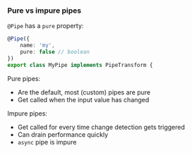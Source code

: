 ### Pure vs impure pipes

`@Pipe` has a `pure` property:
```ts
@Pipe({
	name: 'my',
	pure: false // boolean
})
export class MyPipe implements PipeTransform {
```

Pure pipes:

<!-- .element class="fragment" data-fragment-index="0" -->

* Are the default, most (custom) pipes are pure 
* Get called when the input value has changed

<!-- .element class="fragment" data-fragment-index="0" -->

Impure pipes:

<!-- .element class="fragment" data-fragment-index="1" -->

* Get called for every time change detection gets triggered
* Can drain performance quickly
* `async` pipe is impure

<!-- .element class="fragment" data-fragment-index="1" -->